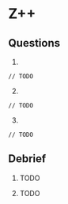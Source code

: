 # Z++

## Questions

1.

```
// TODO
```

2.

```
// TODO
```

3.

```
// TODO
```

## Debrief

1. TODO

2. TODO
